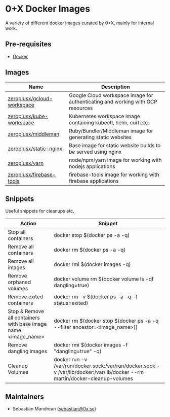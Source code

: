 0+X Docker Images
=================
A variety of different docker images curated by 0+X, mainly for internal work.

Pre-requisites
--------------
* [Docker](https://docs.docker.com/engine/installation/)

Images
------
| Name                                           | Description                                                                    |
|------------------------------------------------|--------------------------------------------------------------------------------|
| [zeroplusx/gcloud-workspace](gcloud-workspace) | Google Cloud workspace image for authenticating and working with GCP resources |
| [zeroplusx/kube-workspace](kube-workspace)     | Kubernetes workspace image containing kubectl, helm, curl etc.                 |
| [zeroplusx/middleman](middleman)               | Ruby/Bundler/Middleman image for generating static websites                    |
| [zeroplusx/static-nginx](static-nginx)         | Base image for static website builds to be served using nginx                  |
| [zeroplusx/yarn](yarn)                         | node/npm/yarn image for working with nodejs applications                       |
| [zeroplusx/firebase-tools](firebase-tools)     | firebase-tools image for working with firebase applications                    |

Snippets
--------
Useful snippets for cleanups etc.

| **Action**                                                       | **Snippet** |
|------------------------------------------------------------------|-------------|
| Stop all containers                                              | docker stop \$(docker ps -a -q) |
| Remove all containers                                            | docker rm \$(docker ps -a -q) |
| Remove all images                                                | docker rmi \$(docker images -q) |
| Remove orphaned volumes                                          | docker volume rm \$(docker volume ls -qf dangling=true) |
| Remove exited containers                                         | docker rm -v \$(docker ps -a -q -f status=exited) |
| Stop & Remove all containers with base image name \<image_name\> | docker rm \$(docker stop \$(docker ps -a -q --filter ancestor=\<image_name\>)) |
| Remove dangling images                                           | docker rmi \$(docker images -f "dangling=true" -q) |
| Cleanup Volumes                                                  | docker run -v /var/run/docker.sock:/var/run/docker.sock -v /var/lib/docker:/var/lib/docker --rm martin/docker-cleanup-volumes |

Maintainers
-----------
* Sebastian Mandrean (<sebastian@0x.se>)
